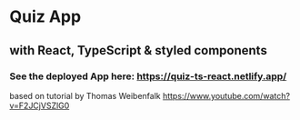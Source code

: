 # Quiz App

## with React, TypeScript & styled components

### See the deployed App here: https://quiz-ts-react.netlify.app/

based on tutorial by Thomas Weibenfalk https://www.youtube.com/watch?v=F2JCjVSZlG0
